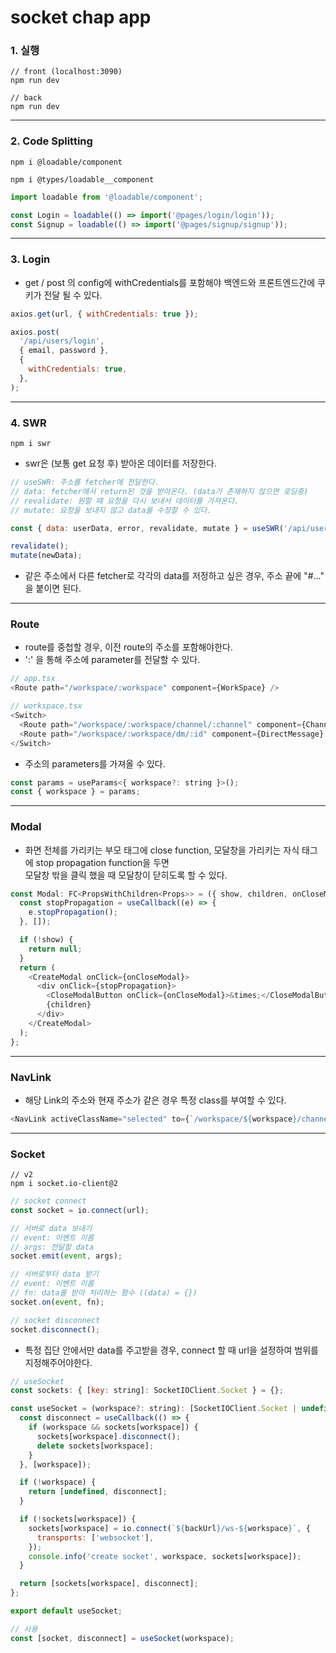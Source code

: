 # socket chap app

### 1. 실행

```
// front (localhost:3090)
npm run dev

// back
npm run dev
```

---

### 2. Code Splitting

```
npm i @loadable/component

npm i @types/loadable__component
```

```js
import loadable from '@loadable/component';

const Login = loadable(() => import('@pages/login/login'));
const Signup = loadable(() => import('@pages/signup/signup'));
```

---

### 3. Login

- get / post 의 config에 withCredentials를 포함해야 백엔드와 프론트엔드간에 쿠키가 전달 될 수 있다.

```js
axios.get(url, { withCredentials: true });

axios.post(
  '/api/users/login',
  { email, password },
  {
    withCredentials: true,
  },
);
```

---

### 4. SWR

```
npm i swr
```

- swr은 (보통 get 요청 후) 받아온 데이터를 저장한다.

```js
// useSWR: 주소를 fetcher에 전달한다.
// data: fetcher에서 return된 것을 받아온다. (data가 존재하지 않으면 로딩중)
// revalidate: 원할 때 요청을 다시 보내서 데이터를 가져온다.
// mutate: 요청을 보내지 않고 data를 수정할 수 있다.

const { data: userData, error, revalidate, mutate } = useSWR('/api/users', fetcher);

revalidate();
mutate(newData);
```

- 같은 주소에서 다른 fetcher로 각각의 data를 저정하고 싶은 경우, 주소 끝에 "#..." 을 붙이면 된다.

---

### Route

- route를 중첩할 경우, 이전 route의 주소를 포함해야한다.
- ':' 을 통해 주소에 parameter를 전달할 수 있다.

```js
// app.tsx
<Route path="/workspace/:workspace" component={WorkSpace} />

// workspace.tsx
<Switch>
  <Route path="/workspace/:workspace/channel/:channel" component={Channel} />
  <Route path="/workspace/:workspace/dm/:id" component={DirectMessage} />
</Switch>
```

- 주소의 parameters를 가져올 수 있다.

```js
const params = useParams<{ workspace?: string }>();
const { workspace } = params;
```

---

### Modal

- 화면 전체를 가리키는 부모 태그에 close function, 모달창을 가리키는 자식 태그에 stop propagation function을 두면  
  모달창 밖을 클릭 했을 때 모달창이 닫히도록 할 수 있다.

```js
const Modal: FC<PropsWithChildren<Props>> = ({ show, children, onCloseModal }) => {
  const stopPropagation = useCallback((e) => {
    e.stopPropagation();
  }, []);

  if (!show) {
    return null;
  }
  return (
    <CreateModal onClick={onCloseModal}>
      <div onClick={stopPropagation}>
        <CloseModalButton onClick={onCloseModal}>&times;</CloseModalButton>
        {children}
      </div>
    </CreateModal>
  );
};
```

---

### NavLink

- 해당 Link의 주소와 현재 주소가 같은 경우 특정 class를 부여할 수 있다.

```js
<NavLink activeClassName="selected" to={`/workspace/${workspace}/channel/${channel.name}`}></NavLink>
```

---

### Socket

```
// v2
npm i socket.io-client@2
```

```js
// socket connect
const socket = io.connect(url);

// 서버로 data 보내기
// event: 이벤트 이름
// args: 전달할 data
socket.emit(event, args);

// 서버로부터 data 받기
// event: 이벤트 이름
// fn: data를 받아 처리하는 함수 ((data) = {})
socket.on(event, fn);

// socket disconnect
socket.disconnect();
```

- 특정 집단 안에서만 data를 주고받을 경우, connect 할 때 url을 설정하여 범위를 지정해주어야한다.

```js
// useSocket
const sockets: { [key: string]: SocketIOClient.Socket } = {};

const useSocket = (workspace?: string): [SocketIOClient.Socket | undefined, () => void] => {
  const disconnect = useCallback(() => {
    if (workspace && sockets[workspace]) {
      sockets[workspace].disconnect();
      delete sockets[workspace];
    }
  }, [workspace]);

  if (!workspace) {
    return [undefined, disconnect];
  }

  if (!sockets[workspace]) {
    sockets[workspace] = io.connect(`${backUrl}/ws-${workspace}`, {
      transports: ['websocket'],
    });
    console.info('create socket', workspace, sockets[workspace]);
  }

  return [sockets[workspace], disconnect];
};

export default useSocket;

// 사용
const [socket, disconnect] = useSocket(workspace);
```
